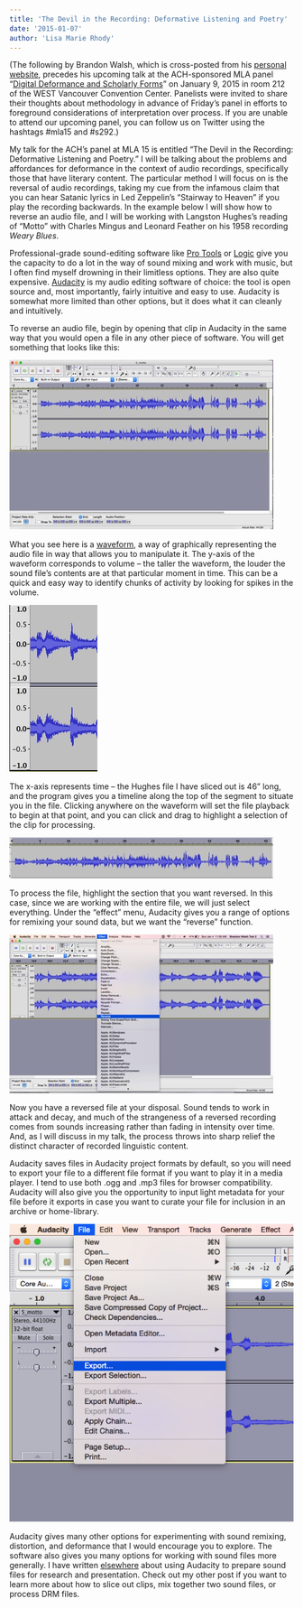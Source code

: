 ```yaml
---
title: 'The Devil in the Recording: Deformative Listening and Poetry'
date: '2015-01-07'
author: 'Lisa Marie Rhody'
---
```

(The following by Brandon Walsh, which is cross-posted from his [personal website](http://bmw9t.github.io/), precedes his upcoming talk at the ACH-sponsored MLA panel “[Digital Deformance and Scholarly Forms](http://www.mla.org/program_details?prog_id=292&year=2015)” on January 9, 2015 in room 212 of the WEST Vancouver Convention Center. Panelists were invited to share their thoughts about methodology in advance of Friday’s panel in efforts to foreground considerations of interpretation over process. If you are unable to attend our upcoming panel, you can follow us on Twitter using the hashtags #mla15 and #s292.)

My talk for the ACH’s panel at MLA 15 is entitled “The Devil in the Recording: Deformative Listening and Poetry.” I will be talking about the problems and affordances for deformance in the context of audio recordings, specifically those that have literary content. The particular method I will focus on is the reversal of audio recordings, taking my cue from the infamous claim that you can hear Satanic lyrics in Led Zeppelin’s “Stairway to Heaven” if you play the recording backwards. In the example below I will show how to reverse an audio file, and I will be working with Langston Hughes’s reading of “Motto” with Charles Mingus and Leonard Feather on his 1958 recording *Weary Blues*.

Professional-grade sound-editing software like [Pro Tools](http://www.avid.com/us/products/family/pro-tools/) or [Logic](https://www.apple.com/logic-pro/) give you the capacity to do a lot in the way of sound mixing and work with music, but I often find myself drowning in their limitless options. They are also quite expensive. [Audacity](http://audacity.sourceforge.net/) is my audio editing software of choice: the tool is open source and, most importantly, fairly intuitive and easy to use. Audacity is somewhat more limited than other options, but it does what it can cleanly and intuitively.

To reverse an audio file, begin by opening that clip in Audacity in the same way that you would open a file in any other piece of software. You will get something that looks like this:

![Screenshot of Audacity's main screen with a single track of audio added](figure-1.jpg)

What you see here is a [waveform](http://manual.audacityteam.org/o/man/audacity_waveform.html), a way of graphically representing the audio file in way that allows you to manipulate it. The y-axis of the waveform corresponds to volume – the taller the waveform, the louder the sound file’s contents are at that particular moment in time. This can be a quick and easy way to identify chunks of activity by looking for spikes in the volume.

![Close-up screenshot of an audio waveform in Audacity](figure-2.jpg)

The x-axis represents time – the Hughes file I have sliced out is 46” long, and the program gives you a timeline along the top of the segment to situate you in the file. Clicking anywhere on the waveform will set the file playback to begin at that point, and you can click and drag to highlight a selection of the clip for processing.

![Screenshot of an Audacity audio track with a time selection highlighted](figure-3.jpg)

To process the file, highlight the section that you want reversed. In this case, since we are working with the entire file, we will just select everything. Under the “effect” menu, Audacity gives you a range of options for remixing your sound data, but we want the “reverse” function.

![Screenshot highlighting the Effect > Reverse menu option in Audacity](figure-4.jpg)

Now you have a reversed file at your disposal. Sound tends to work in attack and decay, and much of the strangeness of a reversed recording comes from sounds increasing rather than fading in intensity over time. And, as I will discuss in my talk, the process throws into sharp relief the distinct character of recorded linguistic content.

Audacity saves files in Audacity project formats by default, so you will need to export your file to a different file format if you want to play it in a media player. I tend to use both .ogg and .mp3 files for browser compatibility. Audacity will also give you the opportunity to input light metadata for your file before it exports in case you want to curate your file for inclusion in an archive or home-library.

![Screenshot highlighting the File > Export menu option in Audacity](figure-5.png)

Audacity gives many other options for experimenting with sound remixing, distortion, and deformance that I would encourage you to explore. The software also gives you many options for working with sound files more generally. I have written [elsewhere](http://bmw9t.github.io/blog/2013/11/13/audio-at-thatcampva/) about using Audacity to prepare sound files for research and presentation. Check out my other post if you want to learn more about how to slice out clips, mix together two sound files, or process DRM files.
